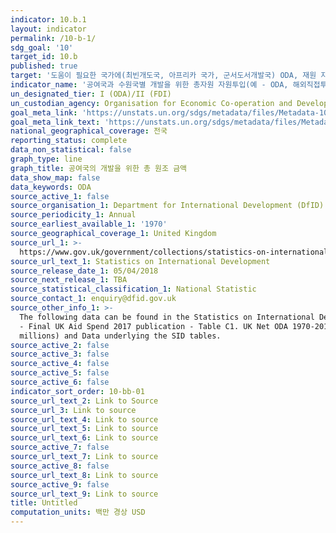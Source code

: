 ```yaml
---
indicator: 10.b.1
layout: indicator
permalink: /10-b-1/
sdg_goal: '10'
target_id: 10.b
published: true
target: '도움이 필요한 국가에(최빈개도국, 아프리카 국가, 군서도서개발국) ODA, 재원 지원, 직접투자 권장'
indicator_name: '공여국과 수원국별 개발을 위한 총자원 자원투입(예 - ODA, 해외직접투자 및 기타 투입)'
un_designated_tier: I (ODA)/II (FDI)
un_custodian_agency: Organisation for Economic Co-operation and Development (OECD)
goal_meta_link: 'https://unstats.un.org/sdgs/metadata/files/Metadata-10-0B-01.pdf'
goal_meta_link_text: 'https://unstats.un.org/sdgs/metadata/files/Metadata-10-0B-01.pdf'
national_geographical_coverage: 전국
reporting_status: complete
data_non_statistical: false
graph_type: line
graph_title: 공여국의 개발을 위한 총 원조 금액
data_show_map: false
data_keywords: ODA
source_active_1: false
source_organisation_1: Department for International Development (DfID)
source_periodicity_1: Annual
source_earliest_available_1: '1970'
source_geographical_coverage_1: United Kingdom
source_url_1: >-
  https://www.gov.uk/government/collections/statistics-on-international-development
source_url_text_1: Statistics on International Development
source_release_date_1: 05/04/2018
source_next_release_1: TBA
source_statistical_classification_1: National Statistic
source_contact_1: enquiry@dfid.gov.uk
source_other_info_1: >-
  The following data can be found in the Statistics on International Development
  - Final UK Aid Spend 2017 publication - Table C1. UK Net ODA 1970-2017 (£
  millions) and Data underlying the SID tables.
source_active_2: false
source_active_3: false
source_active_4: false
source_active_5: false
source_active_6: false
indicator_sort_order: 10-bb-01
source_url_text_2: Link to Source
source_url_3: Link to source
source_url_text_4: Link to source
source_url_text_5: Link to source
source_url_text_6: Link to source
source_active_7: false
source_url_text_7: Link to source
source_active_8: false
source_url_text_8: Link to source
source_active_9: false
source_url_text_9: Link to source
title: Untitled
computation_units: 백만 경상 USD
---
```

